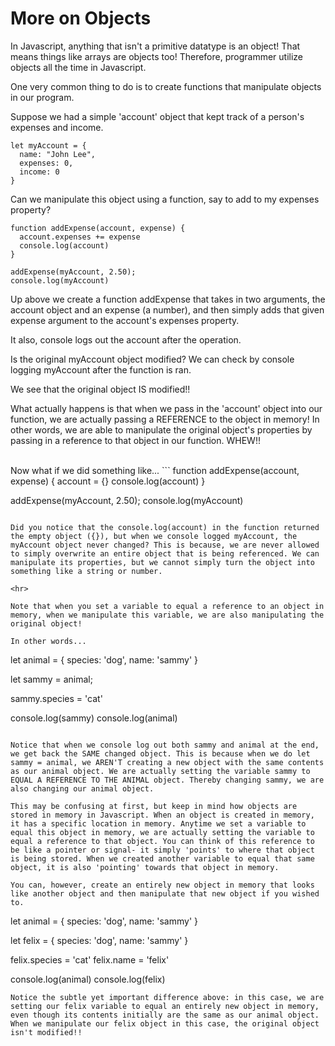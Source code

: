 # More on Objects

In Javascript, anything that isn't a primitive datatype is an object! That means things like arrays are objects too! Therefore, programmer utilize objects all the time in Javascript.

One very common thing to do is to create functions that manipulate objects in our program.

Suppose we had a simple 'account' object that kept track of a person's expenses and income.
```
let myAccount = {
  name: "John Lee",
  expenses: 0,
  income: 0
}
```

Can we manipulate this object using a function, say to add to my expenses property?
```
function addExpense(account, expense) {
  account.expenses += expense
  console.log(account)
}

addExpense(myAccount, 2.50);
console.log(myAccount)
```

Up above we create a function addExpense that takes in two arguments, the account object and an expense (a number), and then simply adds that given expense argument to the account's expenses property.

It also, console logs out the account after the operation.

Is the original myAccount object modified? We can check by console logging myAccount after the function is ran.

We see that the original object IS modified!!

What actually happens is that when we pass in the 'account' object into our function, we are actually passing a REFERENCE to the object in memory! In other words, we are able to manipulate the original object's properties by passing in a reference to that object in our function. WHEW!!

<br>
Now what if we did something like...
```
function addExpense(account, expense) {
  account = {}
  console.log(account)
}

addExpense(myAccount, 2.50);
console.log(myAccount)
```

Did you notice that the console.log(account) in the function returned the empty object ({}), but when we console logged myAccount, the myAccount object never changed? This is because, we are never allowed to simply overwrite an entire object that is being referenced. We can manipulate its properties, but we cannot simply turn the object into something like a string or number.

<hr>

Note that when you set a variable to equal a reference to an object in memory, when we manipulate this variable, we are also manipulating the original object!

In other words...
```
let animal = {
  species: 'dog',
  name: 'sammy'
}

let sammy = animal;

sammy.species = 'cat'

console.log(sammy)
console.log(animal)
```

Notice that when we console log out both sammy and animal at the end, we get back the SAME changed object. This is because when we do let sammy = animal, we AREN'T creating a new object with the same contents as our animal object. We are actually setting the variable sammy to EQUAL A REFERENCE TO THE ANIMAL object. Thereby changing sammy, we are also changing our animal object.

This may be confusing at first, but keep in mind how objects are stored in memory in Javascript. When an object is created in memory, it has a specific location in memory. Anytime we set a variable to equal this object in memory, we are actually setting the variable to equal a reference to that object. You can think of this reference to be like a pointer or signal- it simply 'points' to where that object is being stored. When we created another variable to equal that same object, it is also 'pointing' towards that object in memory.

You can, however, create an entirely new object in memory that looks like another object and then manipulate that new object if you wished to.
```
let animal = {
  species: 'dog',
  name: 'sammy'
}

let felix = {
  species: 'dog',
  name: 'sammy'
}

felix.species = 'cat'
felix.name = 'felix'

console.log(animal)
console.log(felix)
```
Notice the subtle yet important difference above: in this case, we are setting our felix variable to equal an entirely new object in memory, even though its contents initially are the same as our animal object. When we manipulate our felix object in this case, the original object isn't modified!!

